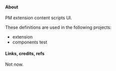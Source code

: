 #### About

PM extension content scripts UI.

These definitions are used in the following projects:
  * extension
  * components test

#### Links, credits, refs

Not now.
